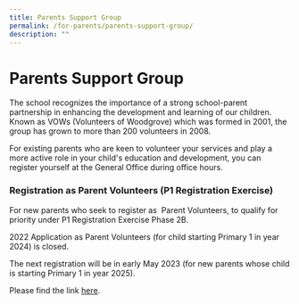 ```yaml
---
title: Parents Support Group
permalink: /for-parents/parents-support-group/
description: ""
---
```

# **Parents Support Group**

The school recognizes the importance of a strong school-parent partnership in enhancing the development and learning of our children. Known as VOWs (Volunteers of Woodgrove) which was formed in 2001, the group has grown to more than 200 volunteers in 2008.

For existing parents who are keen to volunteer your services and play a more active role in your child's education and development, you can register yourself at the General Office during office hours.

### Registration as Parent Volunteers (P1 Registration Exercise)

For new parents who seek to register as  Parent Volunteers, to qualify for priority under P1 Registration Exercise Phase 2B.  
 
2022 Application as Parent Volunteers (for child starting Primary 1 in year 2024) is closed. 

The next registration will be in early May 2023 (for new parents whose child is starting Primary 1 in year 2025).

Please find the link [here](https://go.gov.sg/wgps-pv).


